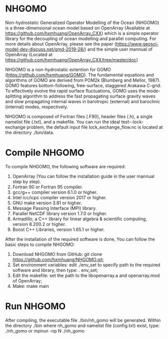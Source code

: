 # NHGOMO
Non-hydrostatic Generalized Operator Modelling of the Ocean (NHGOMO) is a three-dimensional ocean model based on OpenArray (Available at https://github.com/hxmhuang/OpenArray_CXX) which is a simple operator library for the decoupling of ocean modelling and parallel computing. For more details about OpenArray, please see the paper (https://www.geosci-model-dev-discuss.net/gmd-2019-28/) and the simple user mannual of OpenArray (Located at https://github.com/hxmhuang/OpenArray_CXX/tree/master/doc)

NHGOMO is a non-hydrostatic extention for GOMO (https://github.com/hxmhuang/GOMO). The fundamental equations and algorithms of GOMO are derived from POM2k (Blumberg and Mellor, 1987). GOMO features bottom-following, free-surface, staggered Arakawa C-grid. To effectively evolve the rapid surface fluctuations, GOMO uses the mode-splitting algorithm to address the fast propagating surface gravity waves and slow propagating internal waves in barotropic (external) and baroclinic (internal) modes, respectively.

NHGOMO is composed of Fortran files (.F90), header files (.h), a single namelist file (.txt), and a makefile. You can run the ideal test--lock-exchange problem, the default input file lock_exchange_flow.nc is located at the directory ./bin/data. 


# Compile NHGOMO
To compile NHGOMO, the following software are required:
  1) OpenArray (You can follow the installation guide in the user mannual step by step).
  2) Fortran 90 or Fortran 95 compiler.
  3) gcc/g++ compiler version 6.1.0 or higher. 
  4) Intel icc/icpc compiler version 2017 or higher. 
  5) GNU make version 3.81 or higher. 
  6) Message Passing Interface (MPI) library. 
  7) Parallel NetCDF library version 1.7.0 or higher. 
  8) Armadillo, a C++ library for linear algebra & scientific computing, version 8.200.2 or higher. 
  9) Boost C++ Libraries, version 1.65.1 or higher.

After the installation of the required software is done, You can follow the basic steps to compile NHGOMO:

  1) Download NHGOMO from GitHub:
        git clone https://github.com/hxmhuang/NHGOMO.git;
  2) Set environment variables: edit ./env_set to specify path to the required software and library, then type: . env_set;
  3) Edit the makefile: set the path to the libopenarray.a and openarray.mod of OpenArray;
  4) Make: make main 

# Run NHGOMO
After compiling, the executable file ./bin/nh_gomo will be generated. Within the directory ./bin where nh_gomo and namelist file (config.txt) exist, type:
  ./nh_gomo 
or
  mpirun -np N ./nh_gomo

